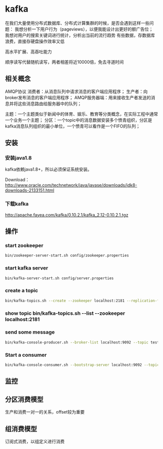 # kafka

在我们大量使用分布式数据库、分布式计算集群的时候，是否会遇到这样一些问题：
我想分析一下用户行为（pageviews），以便我能设计出更好的额广告位；
我想对用户的搜索关键词进行统计，分析出当前的流行趋势
有些数据，存数据库浪费，直接存硬盘操作效率又低

高水平扩展、高吞吐能力

顺序读写代替随机读写，两者相差将近10000倍，免去寻道时间

## 相关概念
AMQP协议
消费者：从消息队列中请求消息的客户端应用程序；
生产者：向broker发布消息的客户端应用程序；
AMQP服务器端：用来接收生产者发送的消息并将这些消息路由给服务器中的队列；


主题：一个主题类似于新闻中的体育、娱乐、教育等分类概念，在实际工程中通常一个业务一个主题；
分区：一个topic中的消息数据安装多个愤青组织，分区是kafka消息队列组织的最小单位，一个愤青可以看作是一个FIFO的队列；


## 安装
### 安装java1.8
kafka依赖java1.8+，所以必须保证系统安装。

Download：http://www.oracle.com/technetwork/java/javase/downloads/jdk8-downloads-2133151.html


### 下载kafka

http://apache.fayea.com/kafka/0.10.2.1/kafka_2.12-0.10.2.1.tgz


## 操作

### start zookeeper
```bash
bin/zookeeper-server-start.sh config/zookeeper.properties
```

### start kafka server

```bash
bin/kafka-server-start.sh config/server.properties
```
### create a topic

```bash
bin/kafka-topics.sh --create --zookeeper localhost:2181 --replication-factor 1 --partitions 1 --topic test
```

### show topic bin/kafka-topics.sh --list --zookeeper localhost:2181

### send some message
```bash
bin/kafka-console-producer.sh --broker-list localhost:9092 --topic test
```

### Start a consumer

```bash
bin/kafka-console-consumer.sh --bootstrap-server localhost:9092 --topic test --from-beginning
```

## 监控



## 分区消费模型
生产和消费一对一的关系，offset较为重要

## 组消费模型
订阅式消费，以组定义进行消费

